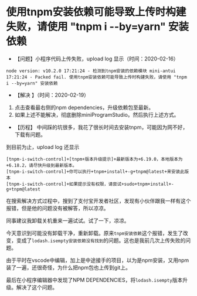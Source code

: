 # 使用tnpm安装依赖可能导致上传时构建失败，请使用 "tnpm i --by=yarn" 安装依赖

- 【问题】小程序代码上传失败，upload log 显示（时间：2020-02-16）

```
node version: v10.2.0 17:21:24 - 检测到tnpm安装的依赖模块 mini-antui 17:21:24 - Packed fail. 使用tnpm安装依赖可能导致上传时构建失败，请使用 "tnpm i --by=yarn" 安装依赖
```

- 【解决 】（时间：2020-02-19）

1. 点击查看最右侧的npm dependencies，升级依赖包至最新。
2. 如果上述不能解决，彻底删除miniProgramStudio。然后执行上述方式。

- 【历程】
中间踩的坑很多，我花了很长时间去安装tnpm，可能因为网不好，下载有问题。

到目前为止，upload log 还显示
```
[tnpm-i-switch-control]+[tnpm+版本升级提示]+最新版本为+6.19.0，本地版本为+6.18.2，请尽快升级到最新版本。
[tnpm-i-switch-control]+你可以执行+tnpm+install+-g+tnpm@latest+来安装此版本
[tnpm-i-switch-control]+如果提示没有权限，请尝试+sudo+tnpm+install+-g+tnpm@latest
```

在搜索解决方式过程中，搜到了支付宝开发者社区，发现有小伙伴跟我一样有这个报错，但是他的问题没有被解答，所以凉凉。

同事建议我卸载关机重来一遍试试。试了一下，凉凉。

今天意识到可能没有卸载干净，重新卸载。原来`tnpm安装依赖`这个报错，发生了改变，变成了`lodash.isempty安装依赖没有找到`的问题。这也是我前几次上传失败的问题。

由于平时在vscode中编辑，加上是中途接手的项目，以为是npm安装，又用npm装了一遍，还很奇怪，为什么把npm包也上传到git上。

最后在小程序编辑器中发现了NPM DEPENDENCIES，将`lodash.isempty`版本升级。解决了这个问题。
